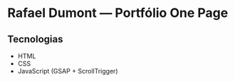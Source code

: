 # Rafael Dumont — Portfólio One Page


## Tecnologias
- HTML
- CSS
- JavaScript (GSAP + ScrollTrigger)
